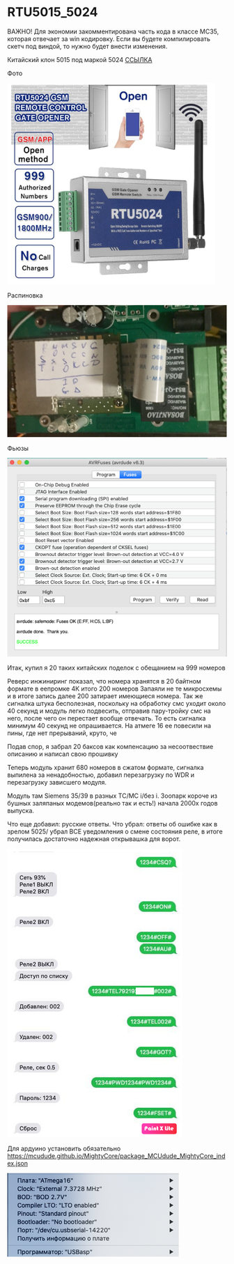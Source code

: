 # RTU5015_5024
ВАЖНО! Для экономии закомментирована часть кода в классе MC35, которая отвечает за win кодировку.
Если вы будете компилировать скетч под виндой, то нужно будет внести изменения. 


Китайский клон 5015 под маркой 5024
[ССЫЛКА](https://aliexpress.ru/item/33056496651.html?spm=a2g0s.9042311.0.0.264d33edMtZCOJ)

Фото

![](https://github.com/danilkorotkov/RTU5015_5024/blob/master/img/5015.png)

Распиновка

![](https://github.com/danilkorotkov/RTU5015_5024/blob/master/img/pinout.jpg)

Фьюзы

![](https://github.com/danilkorotkov/RTU5015_5024/blob/master/img/fuses.png)


Итак, купил я 20 таких китайских поделок с обещанием на 999 номеров

Реверс инжиниринг показал, что номера хранятся в 20 байтном формате в еепромке 4К итого 200 номеров
Запаяли не те микросхемы и в итоге запись далее 200 затирает имеющиеся номера.
Так же сигналка штука бесполезная, поскольку на обработку смс уходит около 40 секунд и модуль легко подвесить, отправив пару-тройку смс на него, после чего он перестает вообще отвечать. То есть сигналка минимум 40 секунд не опрашивается. На атмеге 16 ее повесили на пины, где нет прерываний, круто, че

Подав спор, я забрал 20 баксов как компенсацию за несоотвествие описанию и написал свою прошивку

Теперь модуль хранит 680 номеров в сжатом формате, сигналка выпилена за ненадобностью, добавил перезагрузку по WDR и перезагрузку зависшего модуля.

Модуль там Siemens 35/39 в разных TC/MC i/без i. Зоопарк короче из бушных заляпаных модемов(реально так и есть!) начала 2000х годов выпуска.

Что еще добавил: русские ответы.
Что убрал: ответы об ошибке как в зрелом 5025/ убрал ВСЕ уведомления о смене состояния реле, в итоге получилась достаточно надежная открывашка для ворот.


![](https://github.com/danilkorotkov/RTU5015_5024/blob/master/img/SMS.png)

Для ардуино установить обязательно https://mcudude.github.io/MightyCore/package_MCUdude_MightyCore_index.json

![](https://github.com/danilkorotkov/RTU5015_5024/blob/master/img/18801447.png)


